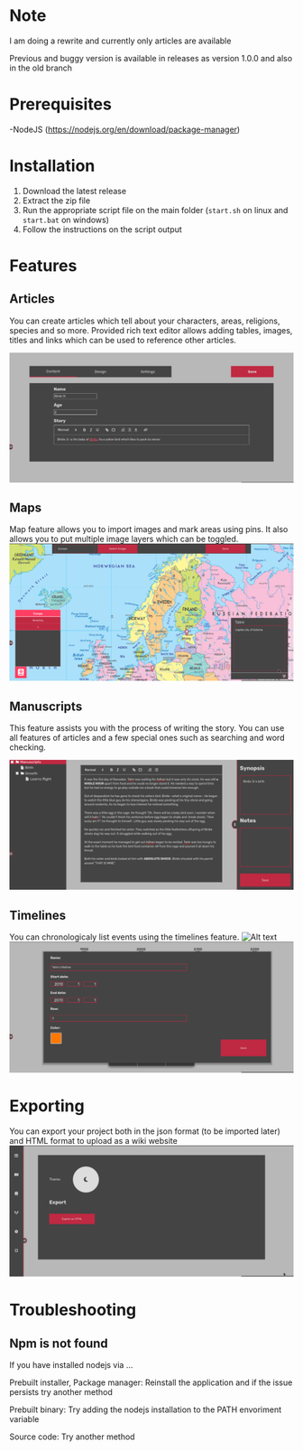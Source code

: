 # Note
I am doing a rewrite and currently only articles are available

Previous and buggy version is available in releases as version 1.0.0 and also in the old branch

# Prerequisites
-NodeJS (https://nodejs.org/en/download/package-manager) 

# Installation
 1. Download the latest release
 2. Extract the zip file
 3. Run the appropriate script file on the main folder (`start.sh` on linux and `start.bat` on windows)
 4. Follow the instructions on the script output
# Features

## Articles
You can create articles which tell about your characters, areas, religions, species and so more. Provided rich text editor allows adding tables, images, titles and links which can be used to reference other articles. 


![Alt text](README_assets/articles.png "")
## Maps

Map feature allows you to import images and mark areas using pins. It also allows you to put multiple image layers which can be toggled.
![Alt text](README_assets/maps.png "")

## Manuscripts
This feature assists you with the process of writing the story. You can use all features of articles and a few special ones such as searching and word checking.

![Alt text](README_assets/manuscripts.png "")
## Timelines
You can chronologicaly list events using the timelines feature.
![Alt text](README_assets/timelines.png "")
![Alt text](README_assets/timelines2.png "")


# Exporting
You can export your project both in the json format (to be imported later) and 
HTML format to upload as a wiki website
![Alt text](README_assets/settings.png "")


# Troubleshooting

## Npm is not found

If you have installed nodejs via ...

Prebuilt installer, Package manager: Reinstall the application and if the issue persists try another method 

Prebuilt binary: Try adding the nodejs installation to the PATH envoriment variable 

Source code: Try another method


 
